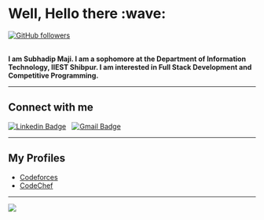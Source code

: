 <h1><b> Well, Hello there :wave:</b> </h1>

[![GitHub followers](https://img.shields.io/github/followers/atheistsoldier?label=Follow&style=social)](https://github.com/atheistsoldier/?tab=followers)
 
 <br>
<b> I am Subhadip Maji. I am a sophomore at the Department of  Information Technology, IIEST Shibpur. I am interested in Full Stack Development and Competitive Programming.</b>
<hr>

## Connect with me


[![Linkedin Badge](https://img.shields.io/badge/-Subhadip-blue?style=for-the-badge-square&logo=Linkedin&logoColor=white&link=https://www.linkedin.com/in/subhadip-maji-7334a219a/)](https://www.linkedin.com/in/subhadip-maji-7334a219a/) &nbsp; [![Gmail Badge](https://img.shields.io/badge/-subhadipmaji700@gmail.com-c14438?style=for-the-badge-square&logo=Gmail&logoColor=white&link=mailto:subhadipmaji700)](mailto:subhadipmaji700@gmail.com)


<hr>

## My Profiles
- [Codeforces](https://codeforces.com/profile/atheistsoldier)
- [CodeChef](https://www.codechef.com/users/atheistsoldier)
<hr>

<img src="https://github-readme-stats.vercel.app/api?username=atheistsoldier&&show_icons=true&title_color=ffffff&icon_color=bb2acf&text_color=daf7dc&bg_color=151515">
